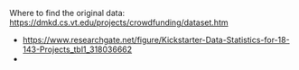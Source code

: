 Where to find the original data:
https://dmkd.cs.vt.edu/projects/crowdfunding/dataset.htm

- https://www.researchgate.net/figure/Kickstarter-Data-Statistics-for-18-143-Projects_tbl1_318036662
- 

